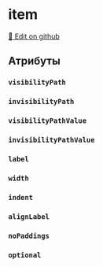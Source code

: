 # item
[:memo: Edit on github](https://github.com/tihonove/vscode-candy-sugar-extensions/edit/master/server/src/SugarElements/DefaultSugarElementInfos/ListElements/item.ts)


## Атрибуты
### `visibilityPath`

### `invisibilityPath`

### `visibilityPathValue`

### `invisibilityPathValue`

### `label`

### `width`

### `indent`

### `alignLabel`

### `noPaddings`

### `optional`

